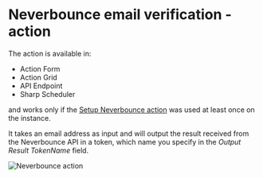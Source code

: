 # Neverbounce email verification - action

The action is available in:
* Action Form
* Action Grid
* API Endpoint
* Sharp Scheduler

and works only if the [Setup Neverbounce action](setup-neverbounce-email-verification-action.html) was used at least once on the instance.

It takes an email address as input and will output the result received from the Neverbounce API in a token, which name you specify in the *Output Result TokenName* field.

![Neverbounce action](https://static.dnnsharp.com/documentation/neverbounce_action.png "Neverbounce Email Verification Action")